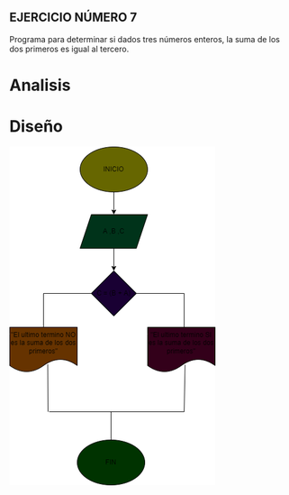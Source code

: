 ## EJERCICIO NÚMERO 7
Programa para determinar si dados tres números enteros, la suma de los
dos primeros es igual al tercero.

# Analisis

# Diseño
![Diagrama de flujo](diagramaFE.png "Diagrama de flujo")
